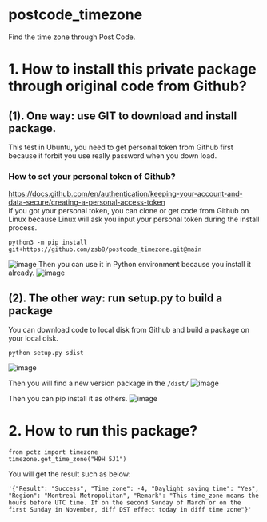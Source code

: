 # postcode_timezone
Find the time zone through Post Code.
# 1. How to install this private package through original code from Github?
## (1). One way: use GIT to download and install package.
This test in Ubuntu, you need to get personal token from Github first because it forbit you use really password when you down load.
### How to set your personal token of Github?
https://docs.github.com/en/authentication/keeping-your-account-and-data-secure/creating-a-personal-access-token    
If you got your personal token, you can clone or get code from Github on Linux because Linux will ask you input your personal token during the install process.

~~~
python3 -m pip install git+https://github.com/zsb8/postcode_timezone.git@main
~~~
![image](https://user-images.githubusercontent.com/75282285/179816321-c6aa744a-f09a-470b-9f43-0b7606f24905.png)
Then you can use it in Python environment because you install it already. 
![image](https://user-images.githubusercontent.com/75282285/179816896-94b04441-3c86-473c-af37-75e65f5105d4.png)


## (2). The other way: run setup.py to build a package
You can download code to local disk from Github and build a package on your local disk.
~~~
python setup.py sdist
~~~
![image](https://user-images.githubusercontent.com/75282285/179817348-3ff6ba22-55b1-496a-ab2c-47b7f6e64cc1.png)

Then you will find a new version package in the `/dist/`
![image](https://user-images.githubusercontent.com/75282285/179817480-8e2821aa-3862-41e0-b75f-e31ba663ff4a.png)

Then you can pip install it as others.
![image](https://user-images.githubusercontent.com/75282285/179817725-b80d2fe5-c01e-46bb-94fe-600d921150f5.png)


# 2. How to run this package?
~~~
from pctz import timezone
timezone.get_time_zone("H9H 5J1")
~~~
You will get the result such as below:
~~~
'{"Result": "Success", "Time_zone": -4, "Daylight saving time": "Yes", "Region": "Montreal Metropolitan", "Remark": "This time_zone means the hours before UTC time. If on the second Sunday of March or on the first Sunday in November, diff DST effect today in diff time zone"}'
~~~





